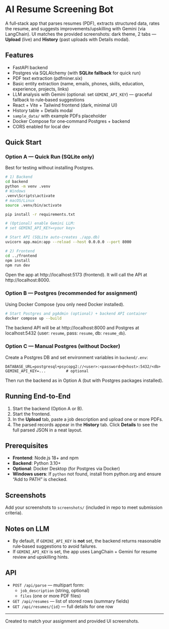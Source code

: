 
# AI Resume Screening Bot

A full‑stack app that parses resumes (PDF), extracts structured data, rates the resume, and suggests improvements/upskilling with Gemini (via LangChain). 
UI matches the provided screenshots: dark theme, 2 tabs — **Upload** (live) and **History** (past uploads with Details modal).

## Features
- FastAPI backend
- Postgres via SQLAlchemy (with **SQLite fallback** for quick run)
- PDF text extraction (pdfminer.six)
- Basic entity extraction (name, emails, phones, skills, education, experience, projects, links)
- LLM analysis with Gemini (optional: set `GEMINI_API_KEY`) — graceful fallback to rule‑based suggestions
- React + Vite + Tailwind frontend (dark, minimal UI)
- History table + Details modal
- `sample_data/` with example PDFs placeholder
- Docker Compose for one‑command Postgres + backend
- CORS enabled for local dev

## Quick Start

### Option A — Quick Run (SQLite only)
Best for testing without installing Postgres.

```bash
# 1) Backend
cd backend
python -m venv .venv
# Windows
.venv\Scripts\activate
# macOS/Linux
source .venv/bin/activate

pip install -r requirements.txt

# (Optional) enable Gemini LLM:
# set GEMINI_API_KEY=<your key>

# Start API (SQLite auto-creates ./app.db)
uvicorn app.main:app --reload --host 0.0.0.0 --port 8000
```

```bash
# 2) Frontend
cd ../frontend
npm install
npm run dev
```

Open the app at http://localhost:5173 (frontend). It will call the API at http://localhost:8000.

### Option B — Postgres (recommended for assignment)
Using Docker Compose (you only need Docker installed).

```bash
# Start Postgres and pgAdmin (optional) + backend API container
docker compose up --build
```

The backend API will be at http://localhost:8000 and Postgres at localhost:5432 (user: `resume`, pass: `resume`, db: `resume_db`).

### Option C — Manual Postgres (without Docker)
Create a Postgres DB and set environment variables in `backend/.env`:

```
DATABASE_URL=postgresql+psycopg2://<user>:<password>@<host>:5432/<db>
GEMINI_API_KEY=...         # optional
```

Then run the backend as in Option A (but with Postgres packages installed).

## Running End‑to‑End
1. Start the backend (Option A or B).
2. Start the frontend.
3. In the **Upload** tab, paste a job description and upload one or more PDFs.
4. The parsed records appear in the **History** tab. Click **Details** to see the full parsed JSON in a neat layout.

## Prerequisites
- **Frontend**: Node.js 18+ and npm
- **Backend**: Python 3.10+
- **Optional**: Docker Desktop (for Postgres via Docker)
- **Windows users**: If `python` not found, install from python.org and ensure “Add to PATH” is checked.

## Screenshots
Add your screenshots to `screenshots/` (included in repo to meet submission criteria).

## Notes on LLM
- By default, if `GEMINI_API_KEY` is **not** set, the backend returns reasonable rule‑based suggestions to avoid failures.
- If `GEMINI_API_KEY` is set, the app uses LangChain + Gemini for resume review and upskilling hints.

## API
- `POST /api/parse` — multipart form:
  - `job_description` (string, optional)
  - `files` (one or more PDF files)
- `GET /api/resumes` — list of stored rows (summary fields)
- `GET /api/resumes/{id}` — full details for one row

---

Created to match your assignment and provided UI screenshots.
